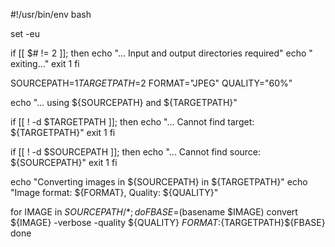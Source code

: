 #!/usr/bin/env bash

set -eu

if [[ $# != 2 ]]; then
    echo "... Input and output directories required"
    echo "    exiting..."
    exit 1
fi

SOURCEPATH=$1
TARGETPATH=$2
FORMAT="JPEG"
QUALITY="60%"

echo "... using ${SOURCEPATH} and ${TARGETPATH}"

if [[ ! -d $TARGETPATH ]]; then
    echo "... Cannot find target: ${TARGETPATH}"
    exit 1
fi

if [[ ! -d $SOURCEPATH ]]; then
    echo "... Cannot find source: ${SOURCEPATH}"
    exit 1
fi 

echo "Converting images in ${SOURCEPATH} in ${TARGETPATH}"
echo "Image format: ${FORMAT}, Quality: ${QUALITY}"

for IMAGE in $SOURCEPATH/*; do
    FBASE=$(basename $IMAGE)
    convert ${IMAGE} -verbose -quality ${QUALITY} ${FORMAT}:${TARGETPATH}${FBASE}
done
